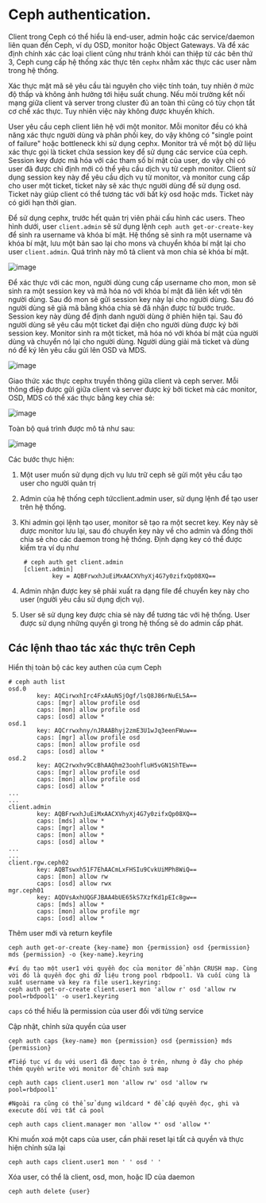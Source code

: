 # Ceph authentication.
Client trong Ceph có thể hiểu là end-user, admin hoặc các service/daemon liên quan đến Ceph, ví dụ OSD, monitor hoặc Object Gateways. Và để xác định chính xác các loại client cũng như tránh khỏi can thiệp từ các bên thứ 3, Ceph cung cấp hệ thống xác thực tên `cephx` nhằm xác thực các user nằm trong hệ thống.

Xác thực mật mã sẽ yêu cầu tài nguyên cho việc tính toán, tuy nhiên ở mức độ thấp và không ảnh hưởng tới hiệu suất chung. Nếu môi trường kết nối mạng giữa client và server trong cluster đủ an toàn thì cũng có tùy chọn tắt cơ chế xác thực. Tuy nhiên việc này không được khuyến khích.

User yêu cầu ceph client liên hệ với một monitor.  Mỗi monitor đều có khả năng xác thực người dùng và phân phối key, do vậy không có "single point of failure" hoặc bottleneck khi sử dụng cephx. Monitor trả về một bộ dữ liệu xác thực gọi là ticket chứa session key để sử dụng các service của ceph. Session key được mã hóa với các tham số bí mật của user, do vậy chỉ có user đã được chỉ định mới có thể yêu cầu dịch vụ từ ceph monitor. Client sử dụng session key này để yêu cầu dịch vụ từ monitor, và monitor cung cấp cho user một ticket, ticket này sẽ xác thực người dùng để sử dụng osd. Ticket này giúp client có thể tương tác với bất kỳ osd hoặc mds. Ticket này có giới hạn thời gian.

Để sử dụng cephx, trước hết quản trị viên phải cấu hình các users. Theo hình dưới, user `client.admin` sẽ sử dụng lệnh `ceph auth get-or-create-key` để sinh ra username và khóa bí mật. Hệ thống sẽ sinh ra một username và khóa bí mật, lưu một bản sao lại cho mons và chuyển khóa bí mật lại cho user `client.admin`. Quá trình này mô tả client và mon chia sẻ khóa bí mật.	

![image](https://user-images.githubusercontent.com/83684068/129035406-35009cec-01e6-420a-9ce6-3522b4fe0237.png)

Để xác thực với các mon, người dùng cung cấp username cho mon, mon sẽ sinh ra một session key và mã hóa nó với khóa bí mật đã liên kết với tên người dùng. Sau đó mon sẽ gửi session key này lại cho người dùng. Sau đó người dùng sẽ giả mã bằng khóa chia sẻ đã nhận được từ bước trước. Session key này dùng để định danh người dùng ở phiên hiện tại. Sau đó người dùng sẽ yêu cầu một ticket đại diện cho người dùng được ký bởi session key. Monitor sinh ra một ticket, mã hóa nó với khóa bí mật của người dùng và chuyển nó lại cho người dùng. Người dùng giải mã ticket và dùng nó để ký lên yêu cầu gửi lên OSD và MDS.

![image](https://user-images.githubusercontent.com/83684068/129035522-d3b24d7c-a158-47a5-a5b6-b5394975c29c.png)

Giao thức xác thực cephx truyền thông giữa client và ceph server. Mỗi thông điệp được gửi giữa client và server được ký bởi ticket mà các monitor, OSD, MDS có thể xác thực bằng key chia sẻ:

![image](https://user-images.githubusercontent.com/83684068/129059709-595b5a64-4da3-4a21-a4b8-61c6fc4035be.png)

Toàn bộ quá trình được mô tả như sau:

![image](https://user-images.githubusercontent.com/83684068/129297598-d76fdb0c-04cd-4c8c-b309-1d83bfa50306.png)

Các bước thực hiện:
1. Một user muốn sử dụng dịch vụ lưu trữ ceph sẽ gửi một yêu cầu tạo user cho người quản trị
2. Admin của hệ thống ceph tứcclient.admin user, sử dụng lệnh để tạo user trên hệ thống.
3. Khi admin gọi lệnh tạo user, monitor sẽ tạo ra một secret key. Key này sẽ được monitor lưu lại, sau đó chuyển key này về cho admin và đồng thời chia sẻ cho các daemon trong hệ thống. Định dạng key có thể được kiểm tra ví dụ như

        # ceph auth get client.admin
        [client.admin]
                key = AQBFrwxhJuEiMxAACXVhyXj4G7y0zifxQp08XQ==
                
4. Admin nhận được key sẽ phải xuất ra dạng file để chuyển key này cho user (người yêu cầu sử dụng dịch vụ).
5. User sẽ sử dụng key được chia sẻ này để tương tác với hệ thống. User được sử dụng những quyền gì trong hệ thống sẽ do admin cấp phát.

## Các lệnh thao tác xác thực trên Ceph

Hiển thị toàn bộ các key authen của cụm Ceph

    # ceph auth list
    osd.0
            key: AQCirwxhIrc4FxAAuNSjOgf/lsQ8J86rNuEL5A==
            caps: [mgr] allow profile osd
            caps: [mon] allow profile osd
            caps: [osd] allow *
    osd.1
            key: AQCrrwxhny/nJRAABhyj2zmE3U1wJq3eenFWuw==
            caps: [mgr] allow profile osd
            caps: [mon] allow profile osd
            caps: [osd] allow *
    osd.2
            key: AQC2rwxhv9CcBhAAQhm23oohfluH5vGN1ShTEw==
            caps: [mgr] allow profile osd
            caps: [mon] allow profile osd
            caps: [osd] allow *
    ...
    ...
    client.admin
            key: AQBFrwxhJuEiMxAACXVhyXj4G7y0zifxQp08XQ==
            caps: [mds] allow *
            caps: [mgr] allow *
            caps: [mon] allow *
            caps: [osd] allow *
    ...
    ...
    client.rgw.ceph02
            key: AQBTswxh51F7EhAACmLxFHSIu9CvkUiMPh8WiQ==
            caps: [mon] allow rw
            caps: [osd] allow rwx
    mgr.ceph01
            key: AQDVsAxhUQGFJBAA4bUE65kS7XzfKd1pEIc8gw==
            caps: [mds] allow *
            caps: [mon] allow profile mgr
            caps: [osd] allow *

Thêm user mới và return keyfile

    ceph auth get-or-create {key-name} mon {permission} osd {permission} mds {permission} -o {key-name}.keyring
    
    #ví dụ tạo một user1 với quyền đọc của monitor để nhận CRUSH map. Cùng với đó là quyền đọc ghi dữ liệu trong pool rbdpool1. Và cuối cùng là xuất username và key ra file user1.keyring:
    ceph auth get-or-create client.user1 mon 'allow r' osd 'allow rw pool=rbdpool1' -o user1.keyring

`caps` có thể hiểu là permission của user đối với từng service

Cập nhật, chỉnh sửa quyền của user

    ceph auth caps {key-name} mon {permission} osd {permission} mds {permission}

    #Tiếp tục ví dụ với user1 đã được tạo ở trên, nhưng ở đây cho phép thêm quyền write với monitor để chỉnh sửa map

    ceph auth caps client.user1 mon 'allow rw' osd 'allow rw pool=rbdpool1'
    
    #Ngoài ra cũng có thể sử dụng wildcard * để cấp quyền đọc, ghi và execute đối với tất cả pool
    
    ceph auth caps client.manager mon 'allow *' osd 'allow *'

Khi muốn xoá một caps của user, cần phải reset lại tất cả quyền và thực hiện chỉnh sửa lại

    ceph auth caps client.user1 mon ' ' osd ' '

Xóa user, có thể là client, osd, mon, hoặc ID của daemon
 
    ceph auth delete {user}
    
    
